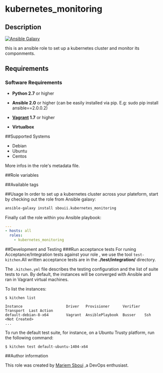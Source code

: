 # kubernetes_monitoring

## Description

[![Ansible Galaxy](https://img.shields.io/badge/galaxy-sbouii.kubernetes_monitoring-blue.svg)](https://galaxy.ansible.com/sbouii/kubernetes_monitoring/)

this is an ansible role to set up a kubernetes cluster and monitor its componments.


## Requirements

### Software Requirements

- **Python 2.7** or higher

- **Ansible 2.0** or higher (can be easily installed via pip. E.g: sudo pip install ansible==2.0.0.2)

- **[Vagrant](https://www.vagrantup.com/) 1.7** or higher 

- **Virtualbox**

##Supported Systems
- Debian
- Ubuntu
- Centos

More infos in the role's metadata file.

##Role variables

##Available tags

##Usage
In order to set up a kubernetes cluster across your plateform, start by checking out the role from Ansible galaxy:
```bash
ansible-galaxy install sbouii.kubernetes_monitoring
```

Finally call the role within you Ansible playbook:
```yaml
---
- hosts: all
  roles:
    - kubernetes_monitoring
```

##Development and Testing
###Run acceptance tests
For runing Acceptance/Integration tests against your role , we use the tool `test-kitchen`.All written acceptance tests are in the **./test/integration/** directory.

The `.kitchen.yml` file describes the testing configuration and the list of suite tests to run. By default, the instances will be converged with Ansible and ran in Vagrant virtual machines.

To list the instances:

    $ kitchen list

    Instance                    Driver   Provisioner      Verifier  Transport  Last Action
    default-debian-8-x64        Vagrant  AnsiblePlaybook  Busser    Ssh        <Not Created>
    ...

To run the default test suite, for instance, on a Ubuntu Trusty platform, run the following command:

    $ kitchen test default-ubuntu-1404-x64

##Author information

This role was created by [Mariem Sboui](https://www.linkedin.com/in/mariem-sboui-76906711b) ,a DevOps enthusiast.
